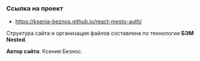 
### Ссылка на проект
- https://ksenia-beznos.github.io/react-mesto-auth/

Структура сайта и организация файлов составлена по технологии **БЭМ Nested**.

**Автор сайта**: Ксения Безнос.
